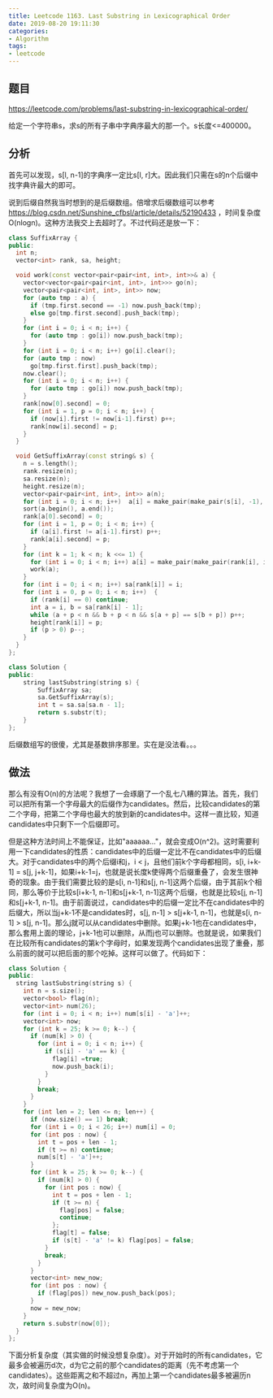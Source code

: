 ```yaml
---
title: Leetcode 1163. Last Substring in Lexicographical Order
date: 2019-08-20 19:11:30
categories:
- Algorithm
tags:
- leetcode
---
```


## 题目

https://leetcode.com/problems/last-substring-in-lexicographical-order/

给定一个字符串s，求s的所有子串中字典序最大的那一个。s长度<=400000。

## 分析

首先可以发现，s[l, n-1]的字典序一定比s[l, r]大。因此我们只需在s的n个后缀中找字典许最大的即可。

说到后缀自然我当时想到的是后缀数组。倍增求后缀数组可以参考 https://blog.csdn.net/Sunshine_cfbsl/article/details/52190433 ，时间复杂度O(nlogn)。这种方法我交上去超时了。不过代码还是放一下：

```C++
class SuffixArray {
public:
  int n;
  vector<int> rank, sa, height;

  void work(const vector<pair<pair<int, int>, int>>& a) {
    vector<vector<pair<pair<int, int>, int>>> go(n);
    vector<pair<pair<int, int>, int>> now;
    for (auto tmp : a) {
      if (tmp.first.second == -1) now.push_back(tmp);
      else go[tmp.first.second].push_back(tmp);
    }
    for (int i = 0; i < n; i++) {
      for (auto tmp : go[i]) now.push_back(tmp);
    }
    for (int i = 0; i < n; i++) go[i].clear();
    for (auto tmp : now)
      go[tmp.first.first].push_back(tmp);
    now.clear();
    for (int i = 0; i < n; i++) {
      for (auto tmp : go[i]) now.push_back(tmp);
    }
    rank[now[0].second] = 0;
    for (int i = 1, p = 0; i < n; i++) {
      if (now[i].first != now[i-1].first) p++;
      rank[now[i].second] = p;
    }
  }

  void GetSuffixArray(const string& s) {
    n = s.length();
    rank.resize(n);
    sa.resize(n);
    height.resize(n);
    vector<pair<pair<int, int>, int>> a(n);
    for (int i = 0; i < n; i++)  a[i] = make_pair(make_pair(s[i], -1), i);
    sort(a.begin(), a.end());
    rank[a[0].second] = 0;
    for (int i = 1, p = 0; i < n; i++) {
      if (a[i].first != a[i-1].first) p++;
      rank[a[i].second] = p;
    }
    for (int k = 1; k < n; k <<= 1) {
      for (int i = 0; i < n; i++) a[i] = make_pair(make_pair(rank[i], i + k >= n ? -1 : rank[i + k]), i);
      work(a);
    }
    for (int i = 0; i < n; i++) sa[rank[i]] = i;
    for (int i = 0, p = 0; i < n; i++)  {
      if (rank[i] == 0) continue;
      int a = i, b = sa[rank[i] - 1];
      while (a + p < n && b + p < n && s[a + p] == s[b + p]) p++;
      height[rank[i]] = p;
      if (p > 0) p--;
    }
  }
};

class Solution {
public:
    string lastSubstring(string s) {
        SuffixArray sa;
        sa.GetSuffixArray(s);
        int t = sa.sa[sa.n - 1];
        return s.substr(t);
    }
};
```

后缀数组写的很傻，尤其是基数排序那里。实在是没法看。。。

## 做法

那么有没有O(n)的方法呢？我想了一会琢磨了一个乱七八糟的算法。首先，我们可以把所有第一个字母最大的后缀作为candidates。然后，比较candidates的第二个字母，把第二个字母也最大的放到新的candidates中。这样一直比较，知道candidates中只剩下一个后缀即可。

但是这种方法时间上不能保证，比如"aaaaaa..."，就会变成O(n^2)。这时需要利用一下candidates的性质：candidates中的后缀一定比不在candidates中的后缀大。对于candidates中的两个后缀i和j，i < j，且他们前k个字母都相同，s[i, i+k-1] = s[j, j+k-1]，如果i+k-1=j，也就是说长度k使得两个后缀重叠了，会发生很神奇的现象。由于我们需要比较的是s[i, n-1]和s[j, n-1]这两个后缀，由于其前k个相同，那么等价于比较s[i+k-1, n-1]和s[j+k-1, n-1]这两个后缀，也就是比较s[j, n-1]和s[j+k-1, n-1]。由于前面说过，candidates中的后缀一定比不在candidates中的后缀大，所以当j+k-1不是candidates时，s[j, n-1] > s[j+k-1, n-1]，也就是s[i, n-1] > s[j, n-1]。那么j就可以从candidates中删除。如果j+k-1也在candidates中，那么套用上面的理论，j+k-1也可以删除，从而j也可以删除。也就是说，如果我们在比较所有candidates的第k个字母时，如果发现两个candidates出现了重叠，那么前面的就可以把后面的那个吃掉。这样可以做了。代码如下：

```C++
class Solution {
public:
  string lastSubstring(string s) {
    int n = s.size();
    vector<bool> flag(n);
    vector<int> num(26);
    for (int i = 0; i < n; i++) num[s[i] - 'a']++;
    vector<int> now;
    for (int k = 25; k >= 0; k--) {
      if (num[k] > 0) {
        for (int i = 0; i < n; i++) {
          if (s[i] - 'a' == k) {
            flag[i] =true;
            now.push_back(i);
          }
        }
        break;
      }
    }
    for (int len = 2; len <= n; len++) {
      if (now.size() == 1) break;
      for (int i = 0; i < 26; i++) num[i] = 0;
      for (int pos : now) {
        int t = pos + len - 1;
        if (t >= n) continue;
        num[s[t] - 'a']++;
      }
      for (int k = 25; k >= 0; k--) {
        if (num[k] > 0) {
          for (int pos : now) {
            int t = pos + len - 1;
            if (t >= n) {
              flag[pos] = false;
              continue;
            };
            flag[t] = false;
            if (s[t] - 'a' != k) flag[pos] = false;
          }
          break;
        }
      }
      vector<int> new_now;
      for (int pos : now) {
        if (flag[pos]) new_now.push_back(pos);
      }
      now = new_now;
    }
    return s.substr(now[0]);
  }
};
```

下面分析复杂度（其实做的时候没想复杂度）。对于开始时的所有candidates，它最多会被遍历d次，d为它之前的那个candidates的距离（先不考虑第一个candidates）。这些距离之和不超过n，再加上第一个candidates最多被遍历n次，故时间复杂度为O(n)。